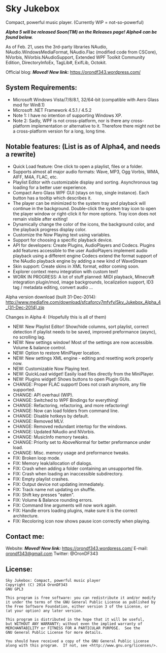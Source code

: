 Sky Jukebox
===========

Compact, powerful music player. (Currently WIP = not-so-powerful)

***Alpha 5 will be released Soon(TM) on the Releases page! Alpha4 can be found below.***

As of Feb. 21, uses the 3rd-party libraries NAudio, NAudio.WindowsMediaFormat, NAudio.Flac (modified code from CSCore), NVorbis, NVorbis.NAudioSupport, Extended WPF Toolkit Community Edition, DirectoryInfoEx, TagLib#, ExifLib, Octokit.

Official blog: ***Moved! New link:*** https://orondf343.wordpress.com/

System Requirements:
--------------------
  * Microsoft Windows Vista/7/8/8.1, 32/64-bit (compatible with Aero Glass mod for Win8.1)
  * Microsoft .NET Framework 4.5.1 / 4.5.2
  * Note 1: I have no intention of supporting Windows XP.
  * Note 2: Sadly, WPF is not cross-platform, nor is there any cross-platform implementation or alternative to it. Therefore there might not be a cross-platform version for a long, long time.

Notable features: (List is as of Alpha4, and needs a rewrite)
-----------------
  * Quick Load feature: One click to open a playlist, files or a folder.
  * Supports almost all major audio formats: Wave, MP3, Ogg Vorbis, WMA, AIFF, M4A, FLAC, etc.
  * Playlist Editor with customizable display and sorting. Asynchronous tag loading for a better user experience.
  * Compact Aero Glass WPF GUI (stays on top, single instance). Each button has a tooltip which describes it.
  * The player can be minimized to the system tray and playback will continue in the background.
    Double-click the system tray icon to open the player window or right-click it for more options.
    Tray icon does not remain visible after exiting!
  * Dynamically change the color of the icons, the background color, and the playback progress display color.
  * Customize the Now Playing text using variables.
  * Support for choosing a specific playback device.
  * API for developers: Create Plugins, AudioPlayers and Codecs.
    Plugins add features accessible to the user
	AudioPlayers implement audio playback using a different engine
	Codecs extend the format support of the NAudio playback engine by adding a new kind of WaveStream
  * Skin support: Create skins in XML format, editor coming soon.
  * Explorer context menu integration with custom text!
  * WORK IN PROGRESS: A lot of stuff planned: MIDI playback, Minecraft integration plugin/mod, image backgrounds, localization support, ID3 tag / metadata editing, convert audio ...

Alpha version download (built 31-Dec-2014): http://www.mediafire.com/download/sfcaforcy7mfvfv/Sky_Jukebox_Alpha_4_(31-Dec-2014).zip

Changes in Alpha 4: (Hopefully this is all of them)
  * NEW: New Playlist Editor! Show/hide columns, sort playlist, correct detection if playlist needs to be saved, improved preformance (async), no scrolling lag.
  * NEW: New settings window! Most of the settings are now accessible. Volume & balance control.
  * NEW: Option to restore MiniPlayer location.
  * NEW: New settings XML engine - editing and resetting work properly now.
  * NEW: Customizable Now Playing text.
  * NEW: QuickLoad widget! Easily load files directly from the MiniPlayer.
  * NEW: Plugins widget! Shows buttons to open Plugin GUIs.
  * CHANGE: Proper FLAC support! Does not crash anymore, any file supported.
  * CHANGE: API overhaul (WIP).
  * CHANGE: Switched to WPF Bindings for everything!
  * CHANGE: Refactoring, refactoring, and more refactoring!
  * CHANGE: Now can load folders from command line.
  * CHANGE: Disable hotkeys by default.
  * CHANGE: Removed MLV.
  * CHANGE: Removed redundant intertop for the windows.
  * CHANGE: Updated NAudio and NVorbis.
  * CHANGE: MusicInfo memory tweaks.
  * CHANGE: Priority set to AboveNormal for better preformance under load.
  * CHANGE: Misc. memory usage and preformance tweaks.
  * FIX: Broken loop mode.
  * FIX: Memory leak/allocation of dialogs.
  * FIX: Crash when adding a folder containing an unsupported file.
  * FIX: Crash when loading an inaccessible subdirectory.
  * FIX: Empty playlist crashes.
  * FIX: Output device not updating immediately.
  * FIX: Track name not updating on shuffle.
  * FIX: Shift key presses "eaten".
  * FIX: Volume & Balance rounding errors.
  * FIX: Command line arguments will now work again.
  * FIX: Handle errors loading plugins, make sure it is the correct architecture.
  * FIX: Recoloring icon now shows pause icon correctly when playing.

Contact me:
-----------

Website: ***Moved! New link:*** https://orondf343.wordpress.com/
E-mail: orondf343@gmail.com
Twitter: @OronDF343

License:
--------

	Sky Jukebox: Compact, powerful music player
	Copyright (C) 2014 OronDF343
	GNU GPL3
	
	This program is free software: you can redistribute it and/or modify
	it under the terms of the GNU General Public License as published by
	the Free Software Foundation, either version 3 of the License, or
	(at your option) any later version.
	
	This program is distributed in the hope that it will be useful,
	but WITHOUT ANY WARRANTY; without even the implied warranty of
	MERCHANTABILITY or FITNESS FOR A PARTICULAR PURPOSE.  See the
	GNU General Public License for more details.
	
	You should have received a copy of the GNU General Public License
	along with this program.  If not, see <http://www.gnu.org/licenses/>.
